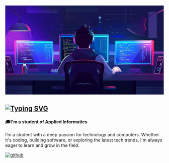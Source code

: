 ![picture1](picture1.jpg)

[![Typing SVG](https://readme-typing-svg.demolab.com?font=Open+Sans&weight=700&size=24&letterSpacing=1px&duration=3000&pause=500&color=BEBEBE&vCenter=true&repeat=false&width=435&lines=Hi%2C+I'm+Igor!+%F0%9F%91%8B+)](https://git.io/typing-svg)
---
#### 🎓I'm a student of Applied Informatics 
I’m a student with a deep passion for technology and computers. Whether it's coding, building software, or exploring the latest tech trends, I'm always eager to learn and grow in the field.



[<img src='https://cdn.jsdelivr.net/npm/simple-icons@3.0.1/icons/github.svg' alt='github' height='40'>](https://github.com/igorkoo12)  





